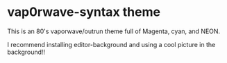 # vap0rwave-syntax theme

This is an 80's vaporwave/outrun theme full of Magenta, cyan, and NEON.


I recommend installing editor-background and using a cool picture in the background!!
